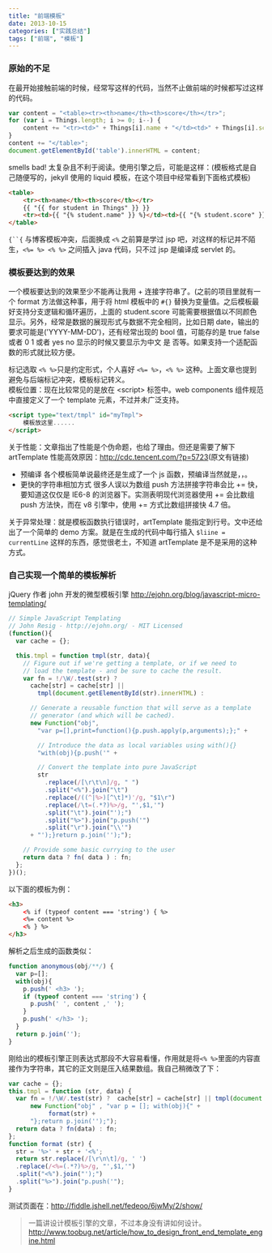 ```yaml
---
title: "前端模板"
date: 2013-10-15
categories: ["实践总结"]
tags: ["前端", "模板"]
---
```


### 原始的不足

在最开始接触前端的时候，经常写这样的代码，当然不止做前端的时候都写过这样的代码。

<!-- more -->

```js
var content = "<table><tr><th>name</th><th>score</th></tr>";
for (var i = Things.length; i >= 0; i--) {
    content += "<tr><td>" + Things[i].name + "</td><td>" + Things[i].score + "</td></tr>";
}
content += "</table>";
document.getElementById('table').innerHTML = content;
```
smells bad! 太复杂且不利于阅读。使用引擎之后，可能是这样：(模板格式是自己随便写的，jekyll 使用的 liquid 模板，在这个项目中经常看到下面格式模板)

```html
<table>
    <tr><th>name</th><th>score</th></tr>
    {{ "{{ for student in Things" }} }}
    <tr><td>{{ "{% student.name" }} %}</td><td>{{ "{% student.score" }} %}</td></tr>
</table>
```

`{``{` 与博客模板冲突，后面换成 `<%` 之前算是学过 jsp 吧，对这样的标记并不陌生，`<%= %> <% %>` 之间插入 java 代码，只不过 jsp 是编译成 servlet 的。

### 模板要达到的效果

一个模板要达到的效果至少不能再让我用 + 连接字符串了。(之前的项目里就有一个 format 方法做这种事，用于将 html 模板中的 `#{}` 替换为变量值。之后模板最好支持分支逻辑和循环遍历，上面的 student.score 可能需要根据值以不同颜色显示。另外，经常是数据的展现形式与数据不完全相同，比如日期 date，输出的要求可能是('YYYY-MM-DD')，还有经常出现的 bool 值，可能存的是 true false 或者 0 1 或者 yes no 显示的时候又要显示为中文 是 否等。如果支持一个适配函数的形式就比较方便。

标记选取 `<% %>`只是约定形式，个人喜好 `<%= %>`，`<% %>` 这种。上面文章也提到避免与后端标记冲突，模板标记转义。  
模板位置：现在比较常见的是放在 &lt;script&gt; 标签中。web components 组件规范中直接定义了一个 template 元素，不过并未广泛支持。

```html
<script type="text/tmpl" id="myTmpl">
    模板放这里......
</script>
```
关于性能：文章指出了性能是个伪命题，也给了理由。但还是需要了解下 artTemplate 性能高效原因：<http://cdc.tencent.com/?p=5723>(原文有链接)

+ 预编译  各个模板简单说最终还是生成了一个 js 函数，预编译当然就是，，。
+ 更快的字符串相加方式  很多人误以为数组 push 方法拼接字符串会比 += 快，要知道这仅仅是 IE6-8 的浏览器下。实测表明现代浏览器使用 += 会比数组 push 方法快，而在 v8 引擎中，使用 += 方式比数组拼接快 4.7 倍。

关于异常处理：就是模板函数执行错误时，artTemplate 能指定到行号。文中还给出了一个简单的 demo 方案。就是在生成的代码中每行插入 `$liine = currentLine` 这样的东西，感觉很老土，不知道 artTemplate 是不是采用的这种方式。

### 自己实现一个简单的模板解析

jQuery 作者 john 开发的微型模板引擎 <http://ejohn.org/blog/javascript-micro-templating/>

```js
// Simple JavaScript Templating
// John Resig - http://ejohn.org/ - MIT Licensed
(function(){
  var cache = {};

  this.tmpl = function tmpl(str, data){
    // Figure out if we're getting a template, or if we need to
    // load the template - and be sure to cache the result.
    var fn = !/\W/.test(str) ?
      cache[str] = cache[str] ||
        tmpl(document.getElementById(str).innerHTML) :

      // Generate a reusable function that will serve as a template
      // generator (and which will be cached).
      new Function("obj",
        "var p=[],print=function(){p.push.apply(p,arguments);};" +

        // Introduce the data as local variables using with(){}
        "with(obj){p.push('" +

        // Convert the template into pure JavaScript
        str
          .replace(/[\r\t\n]/g, " ")
          .split("<%").join("\t")
          .replace(/((^|%>)[^\t]*)'/g, "$1\r")
          .replace(/\t=(.*?)%>/g, "',$1,'")
          .split("\t").join("');")
          .split("%>").join("p.push('")
          .split("\r").join("\\'")
      + "');}return p.join('');");

    // Provide some basic currying to the user
    return data ? fn( data ) : fn;
  };
})();
```

以下面的模板为例：

```html
<h3>
    <% if (typeof content === 'string') { %>
    <%= content %>
    <% } %>
</h3>
```
解析之后生成的函数类似：

```js
function anonymous(obj/**/) {
  var p=[];
  with(obj){
    p.push(' <h3> ');
    if (typeof content === 'string') {
      p.push(' ', content ,' ');
    }
    p.push(' </h3> ');
  }
  return p.join('');
}
```

刚给出的模板引擎正则表达式那段不大容易看懂，作用就是将`<% %>`里面的内容直接作为字符串，其它的正文则是压入结果数组。我自己稍微改了下：

```js
var cache = {};
this.tmpl = function (str, data) {
  var fn = !/\W/.test(str) ?  cache[str] = cache[str] || tmpl(document.getElementById(str).innerHTML) :
      new Function("obj" , "var p = []; with(obj){" +
           format(str) +
      "};return p.join('');");
  return data ? fn(data) : fn;
};
function format (str) {
  str = '%>' + str + '<%';
  return str.replace(/[\r\n\t]/g, ' ')
  .replace(/<%=(.*?)%>/g, "',$1,'")
  .split("<%").join("');")
  .split("%>").join("p.push('");
}
```

测试页面在：<http://fiddle.jshell.net/fedeoo/6jwMy/2/show/>

> 一篇讲设计模板引擎的文章，不过本身没有讲如何设计。<http://www.toobug.net/article/how_to_design_front_end_template_engine.html>
